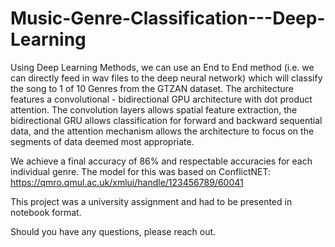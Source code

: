 # Music-Genre-Classification---Deep-Learning
Using Deep Learning Methods, we can use an End to End method (i.e. we can directly feed in wav files to the deep neural network) which will classify the song to 1 of 10 Genres from the GTZAN dataset. The architecture features a convolutional - bidirectional GPU architecture with dot product attention. The convolution layers allows spatial feature extraction, the bidirectional GRU allows classification for forward and backward sequential data, and the attention mechanism allows the architecture to focus on the segments of data deemed most appropriate.

We achieve a final accuracy of 86% and respectable accuracies for each individual genre. The model for this was based on ConflictNET: https://qmro.qmul.ac.uk/xmlui/handle/123456789/60041

This project was a university assignment and had to be presented in notebook format.

Should you have any questions, please reach out.
